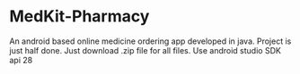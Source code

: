 # MedKit-Pharmacy
An android based online medicine ordering app developed in java.
Project is just half done.
Just download .zip file for all files.
Use android studio SDK api 28
